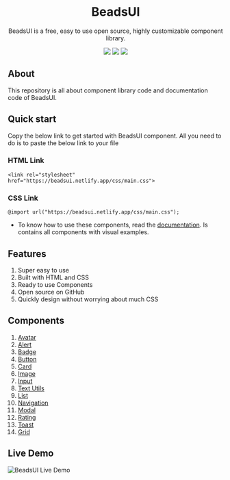 <div align="center">

# BeadsUI 

BeadsUI is a free, easy to use open source, highly customizable component library.



![](https://img.shields.io/badge/HTML5-E34F26?style=for-the-badge&logo=html5&logoColor=white)
![](https://img.shields.io/badge/CSS3-1572B6?style=for-the-badge&logo=css3&logoColor=white)
![](https://img.shields.io/badge/JavaScript-F7DF1E?style=for-the-badge&logo=javascript&logoColor=black)

</div>

## About

This repository is all about component library code and documentation code of BeadsUI.

## Quick start

Copy the below link to get started with BeadsUI component. All you need to do is to paste the below link to your file

### HTML Link

``` <link rel="stylesheet" href="https://beadsui.netlify.app/css/main.css"> ```

### CSS Link

``` @import url("https://beadsui.netlify.app/css/main.css"); ```

- To know how to use these components, read the [documentation](https://beadsui-dev.netlify.app). Is contains all components with visual examples.

## Features

1. Super easy to use
1. Built with HTML and CSS
1. Ready to use Components
1. Open source on GitHub
1. Quickly design without worrying about much CSS

## Components

1. [Avatar](https://beadsui-dev.netlify.app/docsite/components/avatar.html)
1. [Alert](https://beadsui-dev.netlify.app/docsite/components/alert.html)
1. [Badge](https://beadsui-dev.netlify.app/docsite/components/badge.html)
1. [Button](https://beadsui-dev.netlify.app/docsite/components/button.html)
1. [Card](https://beadsui-dev.netlify.app/docsite/components/card.html)
1. [Image](https://beadsui-dev.netlify.app/docsite/components/image.html)
1. [Input](https://beadsui-dev.netlify.app/docsite/components/input.html)
1. [Text Utils](https://beadsui-dev.netlify.app/docsite/components/textutil.html)
1. [List](https://beadsui-dev.netlify.app/docsite/components/list.html)
1. [Navigation](https://beadsui-dev.netlify.app/docsite/components/navigation.html)
1. [Modal](https://beadsui-dev.netlify.app/docsite/components/modal.html)
1. [Rating](https://beadsui-dev.netlify.app/docsite/components/rating.html)
1. [Toast](https://beadsui-dev.netlify.app/docsite/components/toast.html)
1. [Grid](https://beadsui-dev.netlify.app/docsite/components/grid.html)


## Live Demo

![BeadsUI Live Demo]()



